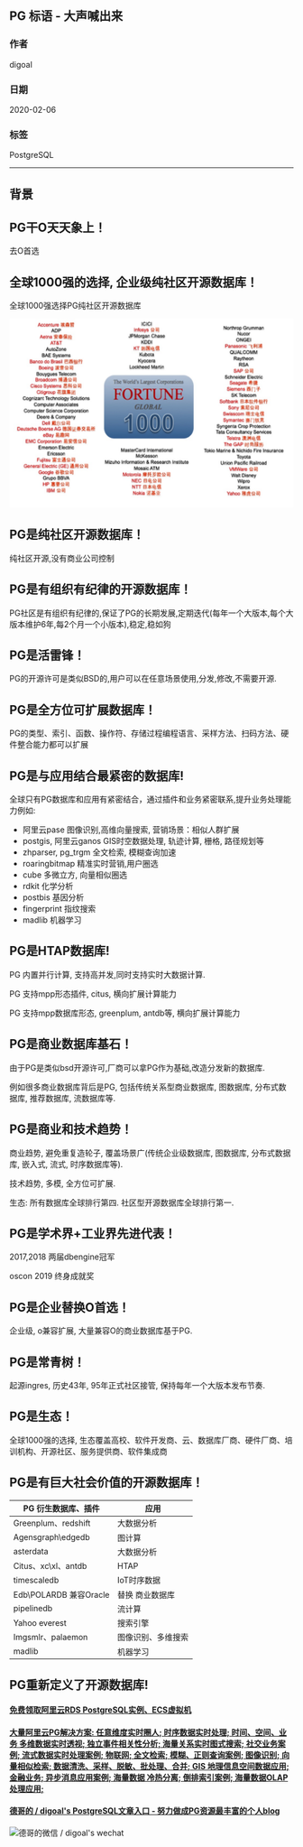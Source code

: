 ## PG 标语 - 大声喊出来  
          
### 作者                                                                          
digoal                                                                                                                   
                            
### 日期                                                                                                                   
2020-02-06                                                                                                               
                                                                                                                   
### 标签                                                                                                                   
PostgreSQL   
                       
----                 
                            
## 背景        
## PG干O天天象上！  
去O首选  
  
## 全球1000强的选择, 企业级纯社区开源数据库！  
全球1000强选择PG纯社区开源数据库  
    
![pic](20200206_02_pic_001.jpg)  
  
## PG是纯社区开源数据库！  
纯社区开源,没有商业公司控制  
  
## PG是有组织有纪律的开源数据库！  
PG社区是有组织有纪律的,保证了PG的长期发展,定期迭代(每年一个大版本,每个大版本维护6年,每2个月一个小版本),稳定,稳如狗  
  
## PG是活雷锋！  
PG的开源许可是类似BSD的,用户可以在任意场景使用,分发,修改,不需要开源.  
  
## PG是全方位可扩展数据库！  
PG的类型、索引、函数、操作符、存储过程编程语言、采样方法、扫码方法、硬件整合能力都可以扩展  
  
## PG是与应用结合最紧密的数据库!  
全球只有PG数据库和应用有紧密结合，通过插件和业务紧密联系,提升业务处理能力例如:  
  
- 阿里云pase 图像识别,高维向量搜索, 营销场景：相似人群扩展  
- postgis, 阿里云ganos GIS时空数据处理, 轨迹计算, 栅格, 路径规划等  
- zhparser, pg_trgm 全文检索, 模糊查询加速   
- roaringbitmap 精准实时营销,用户圈选  
- cube 多微立方, 向量相似圈选  
- rdkit 化学分析  
- postbis 基因分析
- fingerprint 指纹搜索
- madlib 机器学习  
  
## PG是HTAP数据库!  
PG 内置并行计算, 支持高并发,同时支持实时大数据计算.  
  
PG 支持mpp形态插件, citus, 横向扩展计算能力  
  
PG 支持mpp数据库形态, greenplum, antdb等, 横向扩展计算能力  
  
## PG是商业数据库基石！  
由于PG是类似bsd开源许可,厂商可以拿PG作为基础,改造分发新的数据库.   
  
例如很多商业数据库背后是PG, 包括传统关系型商业数据库, 图数据库, 分布式数据库, 推荐数据库, 流数据库等.  
  
## PG是商业和技术趋势！  
商业趋势, 避免重复造轮子, 覆盖场景广(传统企业级数据库, 图数据库, 分布式数据库, 嵌入式, 流式, 时序数据库等).    
  
技术趋势, 多模, 全方位可扩展.    
  
生态: 所有数据库全球排行第四. 社区型开源数据库全球排行第一.   
  
## PG是学术界+工业界先进代表！  
2017,2018 两届dbengine冠军  
  
oscon 2019 终身成就奖  
  
## PG是企业替换O首选！  
企业级, o兼容扩展, 大量兼容O的商业数据库基于PG.  
  
## PG是常青树！  
起源ingres, 历史43年, 95年正式社区接管, 保持每年一个大版本发布节奏.  
  
## PG是生态！  
全球1000强的选择, 生态覆盖高校、软件开发商、云、数据库厂商、硬件厂商、培训机构、开源社区、服务提供商、软件集成商  
  
## PG是有巨大社会价值的开源数据库！  
PG 衍生数据库、插件 | 应用  
---|---  
Greenplum、redshift|大数据分析  
Agensgraph\edgedb|图计算  
asterdata|大数据分析  
Citus、xc\xl、antdb|HTAP  
timescaledb|IoT时序数据  
Edb\POLARDB 兼容Oracle|替换 商业数据库  
pipelinedb|流计算  
Yahoo everest|搜索引擎  
Imgsmlr、palaemon|图像识别、多维搜索  
madlib|机器学习  
  
## PG重新定义了开源数据库!  
      
  
  
  
  
  
  
  
  
  
  
  
  
  
  
  
  
  
  
#### [免费领取阿里云RDS PostgreSQL实例、ECS虚拟机](https://www.aliyun.com/database/postgresqlactivity "57258f76c37864c6e6d23383d05714ea")
  
  
#### [大量阿里云PG解决方案: 任意维度实时圈人; 时序数据实时处理; 时间、空间、业务 多维数据实时透视; 独立事件相关性分析; 海量关系实时图式搜索; 社交业务案例; 流式数据实时处理案例; 物联网; 全文检索; 模糊、正则查询案例; 图像识别; 向量相似检索; 数据清洗、采样、脱敏、批处理、合并; GIS 地理信息空间数据应用; 金融业务; 异步消息应用案例; 海量数据 冷热分离; 倒排索引案例; 海量数据OLAP处理应用;](https://yq.aliyun.com/topic/118 "40cff096e9ed7122c512b35d8561d9c8")
  
  
#### [德哥的 / digoal's PostgreSQL文章入口 - 努力做成PG资源最丰富的个人blog](https://github.com/digoal/blog/blob/master/README.md "22709685feb7cab07d30f30387f0a9ae")
  
  
![德哥的微信 / digoal's wechat](../pic/digoal_weixin.jpg "f7ad92eeba24523fd47a6e1a0e691b59")
  
